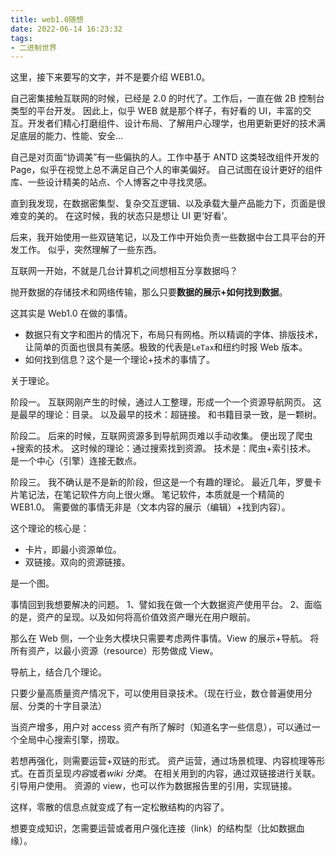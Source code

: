 ```yaml
---
title: web1.0随想
date: 2022-06-14 16:23:32
tags:
- 二进制世界
---
```


这里，接下来要写的文字，并不是要介绍 WEB1.0。

自己密集接触互联网的时候，已经是 2.0 的时代了。工作后，一直在做 2B 控制台类型的平台开发。
因此上，似乎 WEB 就是那个样子，有好看的 UI，丰富的交互。开发者们精心打磨组件、设计布局、了解用户心理学，也用更新更好的技术满足底层的能力、性能、安全...

自己是对页面“协调美”有一些偏执的人。工作中基于 ANTD 这类轻改组件开发的 Page，似乎在视觉上总不满足自己个人的审美偏好。
自己试图在设计更好的组件库、一些设计精美的站点、个人博客之中寻找灵感。

直到我发现，在数据密集型、复杂交互逻辑、以及承载大量产品能力下，页面是很难变的美的。
在这时候，我的状态只是想让 UI 更‘好看’。

后来，我开始使用一些双链笔记，以及工作中开始负责一些数据中台工具平台的开发工作。
似乎，突然理解了一些东西。

互联网一开始，不就是几台计算机之间想相互分享数据吗？

抛开数据的存储技术和网络传输，那么只要**数据的展示+如何找到数据**。

这其实是 Web1.0 在做的事情。

- 数据只有文字和图片的情况下，布局只有网格。所以精调的字体、排版技术，让简单的页面也很具有美感。极致的代表是`LeTax`和纽约时报 Web 版本。
- 如何找到信息？这个是一个理论+技术的事情了。

关于理论。

阶段一。
互联网刚产生的时候，通过人工整理，形成一个一个资源导航网页。
这是最早的理论：目录。
以及最早的技术：超链接。
和书籍目录一致，是一颗树。

阶段二。
后来的时候，互联网资源多到导航网页难以手动收集。
便出现了爬虫+搜索的技术。
这时候的理论：通过搜索找到资源。
技术是：爬虫+索引技术。
是一个中心（引擎）连接无数点。

阶段三。
我不确认是不是新的阶段，但这是一个有趣的理论。
最近几年，罗曼卡片笔记法，在笔记软件方向上很火爆。
笔记软件，本质就是一个精简的 WEB1.0。
需要做的事情无非是（文本内容的展示（编辑）+找到内容）。

这个理论的核心是：

- 卡片，即最小资源单位。
- 双链接。双向的资源链接。

是一个图。

事情回到我想要解决的问题。
1、譬如我在做一个大数据资产使用平台。
2、面临的是，资产的呈现。以及如何将高价值效资产曝光在用户眼前。

那么在 Web 侧，一个业务大模块只需要考虑两件事情。View 的展示+导航。
将所有资产，以最小资源（resource）形势做成 View。

导航上，结合几个理论。

只要少量高质量资产情况下，可以使用目录技术。（现在行业，数仓普遍使用分层、分类的十字目录法）

当资产增多，用户对 access 资产有所了解时（知道名字一些信息），可以通过一个全局中心搜索引擎，捞取。

若想再强化，则需要运营+双链的形式。
资产运营，通过场景梳理、内容梳理等形式。在首页呈现*内容*或者*wiki 分类*。
在相关用到的内容，通过双链接进行关联。引导用户使用。
资源的 view，也可以作为数据报告里的引用，实现链接。

这样，零散的信息点就变成了有一定松散结构的内容了。

想要变成知识，怎需要运营或者用户强化连接（link）的结构型（比如数据血缘）。
